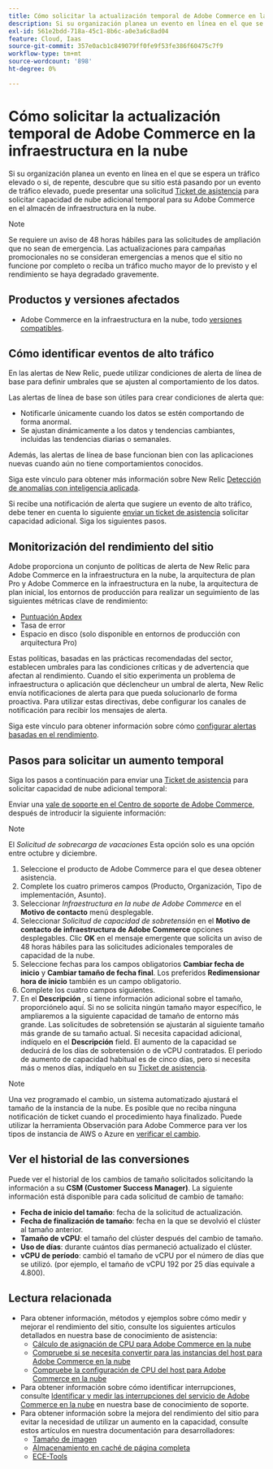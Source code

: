 ```yaml
---
title: Cómo solicitar la actualización temporal de Adobe Commerce en la infraestructura en la nube
description: Si su organización planea un evento en línea en el que se espera un tráfico elevado, o si de repente encuentra que su sitio está pasando por un evento de tráfico elevado, puede presentar un [vale de soporte](/help/help-center-guide/help-center/magento-help-center-user-guide.md#submit-ticket) para solicitar capacidad adicional temporal en la nube para su Adobe Commerce en el almacén de infraestructura en la nube.
exl-id: 561e2bdd-718a-45c1-8b6c-a0e3a6c8ad04
feature: Cloud, Iaas
source-git-commit: 357e0acb1c849079ff0fe9f53fe386f60475c7f9
workflow-type: tm+mt
source-wordcount: '898'
ht-degree: 0%

---
```


# Cómo solicitar la actualización temporal de Adobe Commerce en la infraestructura en la nube

Si su organización planea un evento en línea en el que se espera un tráfico elevado o si, de repente, descubre que su sitio está pasando por un evento de tráfico elevado, puede presentar una solicitud [Ticket de asistencia](/help/help-center-guide/help-center/magento-help-center-user-guide.md#submit-ticket) para solicitar capacidad de nube adicional temporal para su Adobe Commerce en el almacén de infraestructura en la nube.

>[!NOTE]
>
>Se requiere un aviso de 48 horas hábiles para las solicitudes de ampliación que no sean de emergencia. Las actualizaciones para campañas promocionales no se consideran emergencias a menos que el sitio no funcione por completo o reciba un tráfico mucho mayor de lo previsto y el rendimiento se haya degradado gravemente.

## Productos y versiones afectados

* Adobe Commerce en la infraestructura en la nube, todo [versiones compatibles](https://www.adobe.com/content/dam/cc/en/legal/terms/enterprise/pdfs/Adobe-Commerce-Software-Lifecycle-Policy.pdf).

## Cómo identificar eventos de alto tráfico

En las alertas de New Relic, puede utilizar condiciones de alerta de línea de base para definir umbrales que se ajusten al comportamiento de los datos.

Las alertas de línea de base son útiles para crear condiciones de alerta que:

* Notificarle únicamente cuando los datos se estén comportando de forma anormal.
* Se ajustan dinámicamente a los datos y tendencias cambiantes, incluidas las tendencias diarias o semanales.

Además, las alertas de línea de base funcionan bien con las aplicaciones nuevas cuando aún no tiene comportamientos conocidos.

Siga este vínculo para obtener más información sobre New Relic [Detección de anomalías con inteligencia aplicada](https://docs.newrelic.com/docs/alerts-applied-intelligence/applied-intelligence/anomaly-detection/anomaly-detection-applied-intelligence/).

Si recibe una notificación de alerta que sugiere un evento de alto tráfico, debe tener en cuenta lo siguiente [enviar un ticket de asistencia](/docs/commerce-knowledge-base/kb/help-center-guide/magento-help-center-user-guide.html?lang=en#submit-ticket) solicitar capacidad adicional. Siga los siguientes pasos.

## Monitorización del rendimiento del sitio

Adobe proporciona un conjunto de políticas de alerta de New Relic para Adobe Commerce en la infraestructura en la nube, la arquitectura de plan Pro y Adobe Commerce en la infraestructura en la nube, la arquitectura de plan inicial, los entornos de producción para realizar un seguimiento de las siguientes métricas clave de rendimiento:

* [Puntuación Apdex](https://docs.newrelic.com/docs/apm/new-relic-apm/apdex/apdex-measure-user-satisfaction)
* Tasa de error
* Espacio en disco (solo disponible en entornos de producción con arquitectura Pro)

Estas políticas, basadas en las prácticas recomendadas del sector, establecen umbrales para las condiciones críticas y de advertencia que afectan al rendimiento. Cuando el sitio experimenta un problema de infraestructura o aplicación que déclencheur un umbral de alerta, New Relic envía notificaciones de alerta para que pueda solucionarlo de forma proactiva. Para utilizar estas directivas, debe configurar los canales de notificación para recibir los mensajes de alerta.

Siga este vínculo para obtener información sobre cómo [configurar alertas basadas en el rendimiento](/docs/commerce-cloud-service/user-guide/monitor/new-relic.html#monitor-performance-with-managed-alerts).

## Pasos para solicitar un aumento temporal

Siga los pasos a continuación para enviar una [Ticket de asistencia](/docs/commerce-knowledge-base/kb/help-center-guide/magento-help-center-user-guide.html?lang=en#submit-ticket) para solicitar capacidad de nube adicional temporal:

Enviar una [vale de soporte en el Centro de soporte de Adobe Commerce](/help/help-center-guide/help-center/magento-help-center-user-guide.md#submit-ticket), después de introducir la siguiente información:

>[!NOTE]
>
>El *Solicitud de sobrecarga de vacaciones* Esta opción solo es una opción entre octubre y diciembre.

1. Seleccione el producto de Adobe Commerce para el que desea obtener asistencia.
1. Complete los cuatro primeros campos (Producto, Organización, Tipo de implementación, Asunto).
1. Seleccionar *Infraestructura en la nube de Adobe Commerce* en el **Motivo de contacto** menú desplegable.
1. Seleccionar *Solicitud de capacidad de sobretensión* en el **Motivo de contacto de infraestructura de Adobe Commerce** opciones desplegables. Clic **OK** en el mensaje emergente que solicita un aviso de 48 horas hábiles para las solicitudes adicionales temporales de capacidad de la nube.
1. Seleccione fechas para los campos obligatorios **Cambiar fecha de inicio** y **Cambiar tamaño de fecha final**. Los preferidos **Redimensionar hora de inicio** también es un campo obligatorio.
1. Complete los cuatro campos siguientes.
1. En el **Descripción** , si tiene información adicional sobre el tamaño, proporciónelo aquí. Si no se solicita ningún tamaño mayor específico, le ampliaremos a la siguiente capacidad de tamaño de entorno más grande. Las solicitudes de sobretensión se ajustarán al siguiente tamaño más grande de su tamaño actual. Si necesita capacidad adicional, indíquelo en el **Descripción** field. El aumento de la capacidad se deducirá de los días de sobretensión o de vCPU contratados. El periodo de aumento de capacidad habitual es de cinco días, pero si necesita más o menos días, indíquelo en su [Ticket de asistencia](/help/help-center-guide/help-center/magento-help-center-user-guide.md#submit-ticket).

>[!NOTE]
>
>Una vez programado el cambio, un sistema automatizado ajustará el tamaño de la instancia de la nube. Es posible que no reciba ninguna notificación de ticket cuando el procedimiento haya finalizado. Puede utilizar la herramienta Observación para Adobe Commerce para ver los tipos de instancia de AWS o Azure en [verificar el cambio](/help/how-to/general/check-vcpu-using-observation-for-adobe-commerce.md).

## Ver el historial de las conversiones

Puede ver el historial de los cambios de tamaño solicitados solicitando la información a su **CSM (Customer Success Manager)**.
La siguiente información está disponible para cada solicitud de cambio de tamaño:

* **Fecha de inicio del tamaño**: fecha de la solicitud de actualización.
* **Fecha de finalización de tamaño**: fecha en la que se devolvió el clúster al tamaño anterior.
* **Tamaño de vCPU**: el tamaño del clúster después del cambio de tamaño.
* **Uso de días**: durante cuántos días permaneció actualizado el clúster.
* **vCPU de período**: cambió el tamaño de vCPU por el número de días que se utilizó. (por ejemplo, el tamaño de vCPU 192 por 25 días equivale a 4.800).


## Lectura relacionada

* Para obtener información, métodos y ejemplos sobre cómo medir y mejorar el rendimiento del sitio, consulte los siguientes artículos detallados en nuestra base de conocimiento de asistencia:
   * [Cálculo de asignación de CPU para Adobe Commerce en la nube](/docs/commerce-knowledge-base/kb/how-to/magento-commerce-cloud-cpu-allocation-calculation.html)
   * [Compruebe si se necesita convertir para las instancias del host para Adobe Commerce en la nube](/docs/commerce-knowledge-base/kb/how-to/magento-commerce-cloud-check-if-upsize-for-hosts-instances-is-needed.html)
   * [Compruebe la configuración de CPU del host para Adobe Commerce en la nube](/docs/commerce-knowledge-base/kb/how-to/magento-commerce-cloud-check-hosts-cpu-configuration.html)
* Para obtener información sobre cómo identificar interrupciones, consulte [Identificar y medir las interrupciones del servicio de Adobe Commerce en la nube](/docs/commerce-knowledge-base/kb/how-to/how-to-identify-outages.html) en nuestra base de conocimiento de soporte.
* Para obtener información sobre la mejora del rendimiento del sitio para evitar la necesidad de utilizar un aumento en la capacidad, consulte estos artículos en nuestra documentación para desarrolladores:
   * [Tamaño de imagen](/docs/commerce-admin/catalog/products/digital-assets/product-image-config.html#product-image-resizing)
   * [Almacenamiento en caché de página completa](/docs/commerce-admin/systems/tools/cache-management.html#full-page-caching)
   * [ECE-Tools](/docs/commerce-cloud-service/user-guide/dev-tools/ece-tools/package-overview.html)

